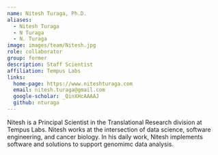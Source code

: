 ```yaml
---
name: Nitesh Turaga, Ph.D.
aliases:
  - Nitesh Turaga
  - N Turaga
  - N. Turaga
image: images/team/Nitesh.jpg
role: collaborator
group: former
description: Staff Scientist
affiliation: Tempus Labs
links:
  home-page: https://www.niteshturaga.com
  email: nitesh.turaga@gmail.com
  google-scholar: _QinXHcAAAAJ
  github: nturaga
---
```


Nitesh is a Principal Scientist in the Translational Research division at Tempus Labs.
Nitesh works at the intersection of data science, software engineering, and cancer biology.
In his daily work, Nitesh implements software and solutions to support genomimc data analysis.